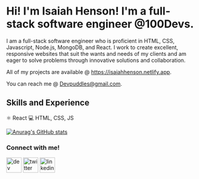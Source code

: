 # Hi! I'm Isaiah Henson! I'm a full-stack software engineer @100Devs.
I am a full-stack software engineer who is proficient in HTML, CSS, Javascript, Node.js, MongoDB, and React. I work to create excellent, responsive websites that suit the wants and needs of my clients and am eager to solve problems through innovative solutions and collaboration.

All of my projects are available @ https://isaiahhenson.netlify.app.

You can reach me @ Devpuddles@gmail.com.

## Skills and Experience
⚛️ React
💻 HTML, CSS, JS

[![Anurag's GitHub stats](https://github-readme-stats.vercel.app/api?username=devpuddle)](https://github.com/anuraghazra/github-readme-stats)

### Connect with me!
[<img src='https://cdn.jsdelivr.net/npm/simple-icons@3.0.1/icons/hashnode.svg' alt='dev' height='40'>](https://hashnode.com/@Devpuddle)  [<img src='https://cdn.jsdelivr.net/npm/simple-icons@3.0.1/icons/twitter.svg' alt='twitter' height='40'>](https://twitter.com/https://twitter.com/DevPuddle)
[<img src='https://cdn.jsdelivr.net/npm/simple-icons@3.0.1/icons/linkedin.svg' alt='linkedin' height='40'>](https://www.linkedin.com/in/https://www.linkedin.com/in/isaiah-henson//)
